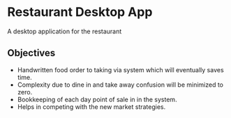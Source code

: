 # Restaurant Desktop App

A desktop application for the restaurant

## Objectives

- Handwritten food order to taking via system
which will eventually saves time.
- Complexity due to dine in and take away
confusion will be minimized to zero.
- Bookkeeping of each day point of sale in
in the system.
- Helps in competing with the new market
strategies.



